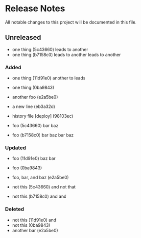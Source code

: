 # Release Notes

All notable changes to this project will be documented in this file.

## Unreleased

- one thing (5c43660)
leads
to
another
- one thing (b7158c0)
leads
to
another
leads
to
another
### Added
- one thing (11d91e0)
another
to
leads
- one thing (0ba9843)
- another foo (e2a5be0)
- a new line (eb3a32d)
- history file [deploy] (98103ec)

- foo (5c43660)
bar
baz
- foo (b7158c0)
bar
baz
bar
baz
### Updated
- foo (11d91e0)
baz
bar
- foo (0ba9843)
- foo, bar, and baz (e2a5be0)

- not this (5c43660)
and
not
that
- not this (b7158c0)
and
and
### Deleted
- not this (11d91e0)
and
- not this (0ba9843)
- another bar (e2a5be0)

